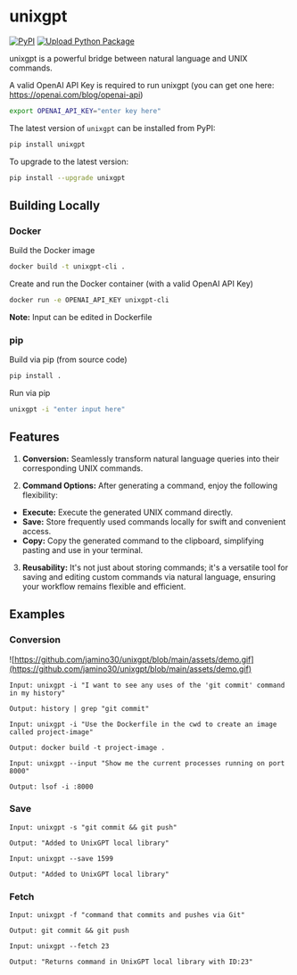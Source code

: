 # unixgpt

[![PyPI](https://img.shields.io/pypi/v/unixgpt)](https://pypi.org/project/unixgpt/)
[![Upload Python Package](https://github.com/jamino30/unixgpt/actions/workflows/python-publish.yml/badge.svg)](https://github.com/jamino30/unixgpt/actions/workflows/python-publish.yml)

unixgpt is a powerful bridge between natural language and UNIX commands.

A valid OpenAI API Key is required to run unixgpt (you can get one here: https://openai.com/blog/openai-api)

```bash
export OPENAI_API_KEY="enter key here"
```

The latest version of ```unixgpt``` can be installed from PyPI:

```bash
pip install unixgpt
```

To upgrade to the latest version:

```bash
pip install --upgrade unixgpt
```

## Building Locally

### Docker

Build the Docker image

```bash
docker build -t unixgpt-cli .
```

Create and run the Docker container (with a valid OpenAI API Key)

```bash
docker run -e OPENAI_API_KEY unixgpt-cli
```

**Note:** Input can be edited in Dockerfile

### pip

Build via pip (from source code)

```bash
pip install .
```

Run via pip

```bash
unixgpt -i "enter input here"
```

## Features

1. **Conversion:** Seamlessly transform natural language queries into their corresponding UNIX commands.

2. **Command Options:** After generating a command, enjoy the following flexibility:

- **Execute:** Execute the generated UNIX command directly.
- **Save:** Store frequently used commands locally for swift and convenient access.
- **Copy:** Copy the generated command to the clipboard, simplifying pasting and use in your terminal.

3. **Reusability:** It's not just about storing commands; it's a versatile tool for saving and editing custom commands via natural language, ensuring your workflow remains flexible and efficient.

## Examples

### Conversion

![https://github.com/jamino30/unixgpt/blob/main/assets/demo.gif](https://github.com/jamino30/unixgpt/blob/main/assets/demo.gif)

```
Input: unixgpt -i "I want to see any uses of the 'git commit' command in my history"

Output: history | grep "git commit"
```

```
Input: unixgpt -i "Use the Dockerfile in the cwd to create an image called project-image"

Output: docker build -t project-image .
```

```
Input: unixgpt --input "Show me the current processes running on port 8000"

Output: lsof -i :8000
```

### Save

```
Input: unixgpt -s "git commit && git push"

Output: "Added to UnixGPT local library"
```

```
Input: unixgpt --save 1599

Output: "Added to UnixGPT local library"
```

### Fetch

```
Input: unixgpt -f "command that commits and pushes via Git"

Output: git commit && git push
```

```
Input: unixgpt --fetch 23

Output: "Returns command in UnixGPT local library with ID:23"
```
